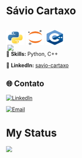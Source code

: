 # Sávio Cartaxo
<div style="display: inline_block" align="left"><br>
  <img align="center" alt="Python" height="40" width="50" src="https://raw.githubusercontent.com/devicons/devicon/master/icons/python/python-original.svg">
  <img align="center" alt="Jupyter" height="40" width="50" src="https://raw.githubusercontent.com/devicons/devicon/master/icons/jupyter/jupyter-original.svg">
  <img align="center" alt="C++" height="40" width="50" src="https://raw.githubusercontent.com/devicons/devicon/master/icons/cplusplus/cplusplus-original.svg">
</div>

<img src="https://raw.githubusercontent.com/MicaelliMedeiros/micaellimedeiros/master/image/computer-illustration.png" min-width="500px" max-width="500px" width="500px" align="right">

<p align="left">
  🐍 <strong>Skills:</strong> Python, C++
</p>

<p align="left">
  📘 <strong>LinkedIn:</strong> <a href="https://www.linkedin.com/in/savio-cartaxo" target="_blank">savio-cartaxo</a>
</p>

## 🌐 Contato

[![LinkedIn](https://img.shields.io/badge/LinkedIn-Savio%20Cartaxo-blue?style=for-the-badge&logo=linkedin)](https://www.linkedin.com/in/savio-cartaxo/)

[![Email](https://img.shields.io/badge/Gmail-Sávio%20Cartaxo-red?style=for-the-badge&logo=gmail)](https://mail.google.com/mail/?view=cm&fs=1&to=savio.ferreira.beltrao.cartaxo@ccc.ufcg.edu.br)



# My Status

<div align="left">
    <img
      src="https://github-readme-stats.vercel.app/api/top-langs/?username=SavioCartaxo&layout=compact&langs_count=6&theme=dracula"
      height="180px"
    />
  </a>
</div>

